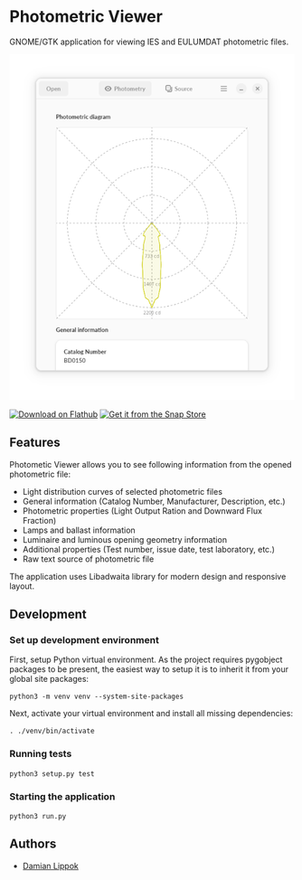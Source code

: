 # Photometric Viewer

GNOME/GTK application for viewing IES and EULUMDAT photometric files.

![Screenshot](docs/screenshots/Main.png "Screenshot")

<a href='https://flathub.org/apps/io.github.dlippok.photometric-viewer'><img height='60' alt='Download on Flathub' src='https://dl.flathub.org/assets/badges/flathub-badge-en.png'/></a> 
<a href="https://snapcraft.io/photometric-viewer">
  <img height='60' alt="Get it from the Snap Store" src="https://snapcraft.io/static/images/badges/en/snap-store-black.svg" />
</a>



## Features

Photometic Viewer allows you to see following information from the opened photometric file:

- Light distribution curves of selected photometric files
- General information (Catalog Number, Manufacturer, Description, etc.)
- Photometric properties (Light Output Ration and Downward Flux Fraction)
- Lamps and ballast information
- Luminaire and luminous opening geometry information
- Additional properties (Test number, issue date, test laboratory, etc.)
- Raw text source of photometric file

The application uses Libadwaita library for modern design and responsive layout. 



## Development

### Set up development environment

First, setup Python virtual environment. As the project requires pygobject packages to be present, the easiest way to setup it is to inherit it from your global site packages:

```shell
python3 -m venv venv --system-site-packages
```

Next, activate your virtual environment and install all missing dependencies:

```shell
. ./venv/bin/activate
```

### Running tests
```shell
python3 setup.py test
```

### Starting the application

```shell
python3 run.py
```

## Authors

- [Damian Lippok](https://github.com/dlippok)
